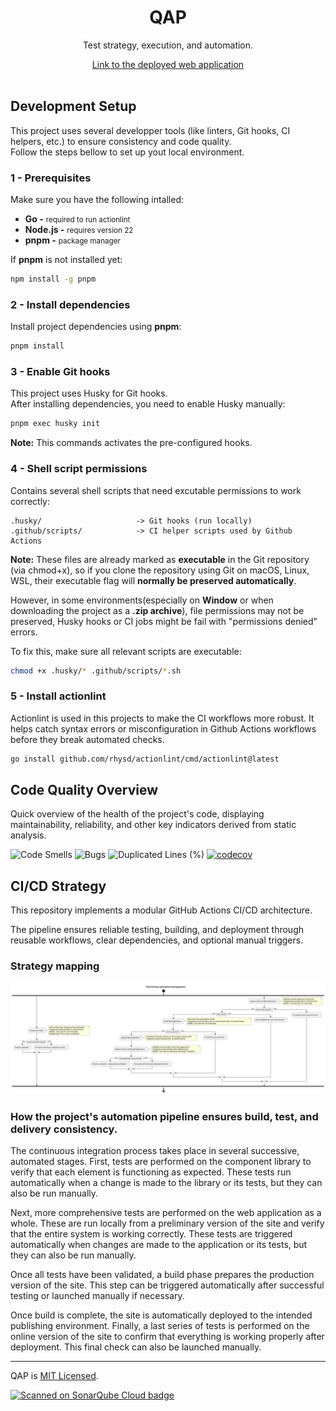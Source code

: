 <div align="center">
    <h1>QAP</h1>
    <p>Test strategy, execution, and automation.</p>
    <a href="https://hawk-user.github.io/QAP/">Link to the deployed web application</a>
</div>

</br>

## Development Setup
This project uses several developper tools (like linters, Git hooks, CI helpers, etc.) to ensure consistency and code quality.</br>Follow the steps bellow to set up yout local environment.

### 1 - Prerequisites
Make sure you have the following intalled:
- **Go -** <small> required to run actionlint</small>
- **Node.js -** <small> requires version 22</small>
- **pnpm -** <small> package manager</small>

If **pnpm** is not installed yet:

```bash
npm install -g pnpm
```

### 2 - Install dependencies
Install project dependencies using **pnpm**:

```bash
pnpm install
```

### 3 - Enable Git hooks
This project uses <a hreh="https://typicode.github.io/husky/">Husky</a> for Git hooks.</br>After installing dependencies, you need to enable Husky manually:

```bash
pnpm exec husky init
```

**Note:** This commands activates the pre-configured hooks.

### 4 - Shell script permissions
Contains several shell scripts that need excutable permissions to work correctly:

```
.husky/                     -> Git hooks (run locally)
.github/scripts/            -> CI helper scripts used by Github Actions
```

**Note:** These files are already marked as **executable** in the Git repository (via chmod+x), so if you clone the repository using Git on macOS, Linux, WSL, their executable flag will **normally be preserved automatically**.

However, in some environments(especially on **Window** or when downloading the project as a **.zip archive**), file permissions may not be preserved, Husky hooks or CI jobs might be fail with "permissions denied" errors.

To fix this, make sure all relevant scripts are executable:

```bash
chmod +x .husky/* .github/scripts/*.sh
```

### 5 - Install actionlint
Actionlint is used in this projects to make the CI workflows more robust. It helps catch syntax errors or misconfiguration in Github Actions workflows before they break automated checks.

```bash
go install github.com/rhysd/actionlint/cmd/actionlint@latest
```

## Code Quality Overview

Quick overview of the health of the project's code, displaying maintainability, reliability, and other key indicators derived from static analysis.

![Code Smells](https://sonarcloud.io/api/project_badges/measure?project=hawk-user_QAP&metric=code_smells)
![Bugs](https://sonarcloud.io/api/project_badges/measure?project=hawk-user_QAP&metric=bugs)
![Duplicated Lines (%)](https://sonarcloud.io/api/project_badges/measure?project=hawk-user_QAP&metric=duplicated_lines_density)
[![codecov](https://codecov.io/gh/hawk-user/QAP/graph/badge.svg?token=3V63X2XTS2)](https://codecov.io/gh/hawk-user/QAP)


## CI/CD Strategy

This repository implements a modular GitHub Actions CI/CD architecture.

The pipeline ensures reliable testing, building, and deployment through reusable workflows, clear dependencies, and optional manual triggers.


### Strategy mapping
![CI/CD Diagram](/docs/diagrams/CI-CD.pipeline.svg)

### How the project's automation pipeline ensures build, test, and delivery consistency.

The continuous integration process takes place in several successive, automated stages. First, tests are performed on the component library to verify that each element is functioning as expected. These tests run automatically when a change is made to the library or its tests, but they can also be run manually.

Next, more comprehensive tests are performed on the web application as a whole. These are run locally from a preliminary version of the site and verify that the entire system is working correctly. These tests are triggered automatically when changes are made to the application or its tests, but they can also be run manually.

Once all tests have been validated, a build phase prepares the production version of the site. This step can be triggered automatically after successful testing or launched manually if necessary.

Once build is complete, the site is automatically deployed to the intended publishing environment. Finally, a last series of tests is performed on the online version of the site to confirm that everything is working properly after deployment. This final check can also be launched manually.


---

<p>
    QAP is <a href="LICENSE">MIT Licensed</a>.
</p>

<a href="https://sonarcloud.io/summary/new_code?id=hawk-user_QAP">
    <img
        alt="Scanned on SonarQube Cloud badge"
        src="https://sonarcloud.io/images/project_badges/sonarcloud-highlight.svg"/>
</a>
